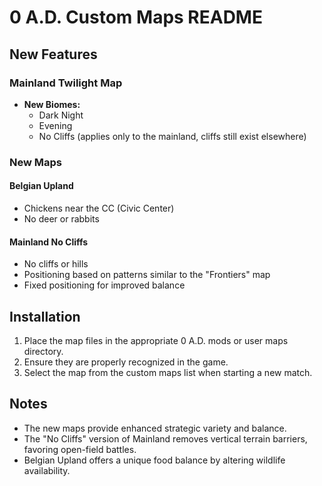 # 0 A.D. Custom Maps README

## New Features

### Mainland Twilight Map
- **New Biomes:**
  - Dark Night
  - Evening
  - No Cliffs (applies only to the mainland, cliffs still exist elsewhere)

### New Maps
#### Belgian Upland
- Chickens near the CC (Civic Center)
- No deer or rabbits

#### Mainland No Cliffs
- No cliffs or hills
- Positioning based on patterns similar to the "Frontiers" map
- Fixed positioning for improved balance

## Installation
1. Place the map files in the appropriate 0 A.D. mods or user maps directory.
2. Ensure they are properly recognized in the game.
3. Select the map from the custom maps list when starting a new match.

## Notes
- The new maps provide enhanced strategic variety and balance.
- The "No Cliffs" version of Mainland removes vertical terrain barriers, favoring open-field battles.
- Belgian Upland offers a unique food balance by altering wildlife availability.

